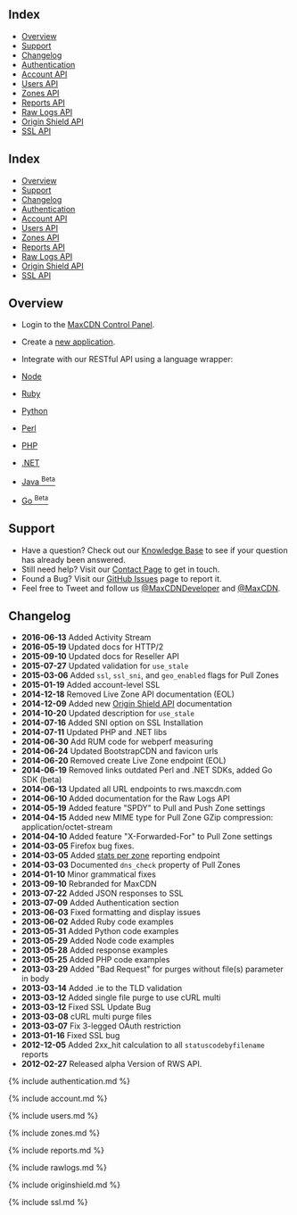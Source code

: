 ## Index

* [Overview](#overview)
* [Support](#support)
* [Changelog](#changelog)
* [Authentication](#authentication)
* [Account API](#account-api)
* [Users API](#users-api)
* [Zones API](#zones-api)
* [Reports API](#reports-api)
* [Raw Logs API](#raw-logs-api)
* [Origin Shield API](#origin-shield-api)
* [SSL API](#ssl-certificate-api)

## Index

* [Overview](#overview)
* [Support](#support)
* [Changelog](#changelog)
* [Authentication](#authentication)
* [Account API](#account-api)
* [Users API](#users-api)
* [Zones API](#zones-api)
* [Reports API](#reports-api)
* [Raw Logs API](#raw-logs-api)
* [Origin Shield API](#origin-shield-api)
* [SSL API](#ssl-certificate-api)

## Overview

* Login to the [MaxCDN Control Panel](https://cp.maxcdn.com/account/api).

* Create a [new application](https://cp.maxcdn.com/account/api/create).

* Integrate with our RESTful API using a language wrapper:
 * [Node](https://github.com/maxcdn/node-maxcdn)
 * [Ruby](https://github.com/maxcdn/ruby-maxcdn)
 * [Python](https://github.com/maxcdn/python-maxcdn)
 * [Perl](https://github.com/maxcdn/perl-maxcdn)
 * [PHP](https://github.com/MaxCDN/php-maxcdn)
 * [.NET](https://github.com/MaxCDN/dotnet-maxcdn)
 * [Java <sup>Beta</sup>](https://github.com/MaxCDN/java-maxcdn)
 * [Go <sup>Beta</sup>](http://godoc.org/github.com/MaxCDN/go-maxcdn)

## Support

* Have a question? Check out our [Knowledge Base](http://support.maxcdn.com/) to see if your question has already been answered.
* Still need help?  Visit our [Contact Page](http://www.maxcdn.com/contact/) to get in touch.
* Found a Bug? Visit our [GitHub Issues](https://github.com/maxcdn/rws-bugs/issues?state=open) page to report it.
* Feel free to Tweet and follow us [@MaxCDNDeveloper](https://twitter.com/maxcdndeveloper) and [@MaxCDN](https://twitter.com/maxcdn).


## Changelog
  - **2016-06-13**  Added Activity Stream
  - **2016-05-19**  Updated docs for HTTP/2
  - **2015-09-10**  Updated docs for Reseller API
  - **2015-07-27**  Updated validation for `use_stale`
  - **2015-03-06**  Added `ssl`, `ssl_sni`, and `geo_enabled` flags for Pull Zones
  - **2015-01-19**  Added account-level SSL
  - **2014-12-18**  Removed Live Zone API documentation (EOL)
  - **2014-12-09**  Added new <a href="#origin-shield-api">Origin Shield API</a> documentation
  - **2014-10-20**  Updated description for `use_stale`
  - **2014-07-16**  Added SNI option on SSL Installation
  - **2014-07-11**  Updated PHP and .NET libs
  - **2014-06-30**  Add RUM code for webperf measuring
  - **2014-06-24**  Updated BootstrapCDN and favicon urls
  - **2014-06-20**  Removed create Live Zone endpoint (EOL)
  - **2014-06-19**  Removed links outdated Perl and .NET SDKs, added Go SDK (beta)
  - **2014-06-13**  Updated all URL endpoints to rws.maxcdn.com
  - **2014-06-10**  Added documentation for the Raw Logs API
  - **2014-05-19**  Added feature "SPDY" to Pull and Push Zone settings
  - **2014-04-15**  Added new MIME type for Pull Zone GZip compression: application/octet-stream
  - **2014-04-10**  Added feature "X-Forwarded-For" to Pull Zone settings
  - **2014-03-05**  Firefox bug fixes.
  - **2014-03-05**  Added <a href="#get-all-zone-stats">stats per zone</a> reporting endpoint
  - **2014-03-03**  Documented `dns_check` property of Pull Zones
  - **2014-01-10**  Minor grammatical fixes
  - **2013-09-10**  Rebranded for MaxCDN
  - **2013-07-22**  Added JSON responses to SSL
  - **2013-07-09**  Added Authentication section
  - **2013-06-03**  Fixed formatting and display issues
  - **2013-06-02**  Added Ruby code examples
  - **2013-05-31**  Added Python code examples
  - **2013-05-29**  Added Node code examples
  - **2013-05-28**  Added response examples
  - **2013-05-25**  Added PHP code examples
  - **2013-03-29**  Added "Bad Request" for purges without file(s) parameter in body
  - **2013-03-14**  Added .ie to the TLD validation
  - **2013-03-12**  Added single file purge to use cURL multi
  - **2013-03-12**  Fixed SSL Update Bug
  - **2013-03-08**  cURL multi purge files
  - **2013-03-07**  Fix 3-legged OAuth restriction
  - **2013-01-16**  Fixed SSL bug
  - **2012-12-05**  Added 2xx_hit calculation to all `statuscodebyfilename` reports
  - **2012-02-27**  Released alpha Version of RWS API.

{% include authentication.md %}

{% include account.md %}

{% include users.md %}

{% include zones.md %}

{% include reports.md %}

{% include rawlogs.md %}

{% include originshield.md %}

{% include ssl.md %}
